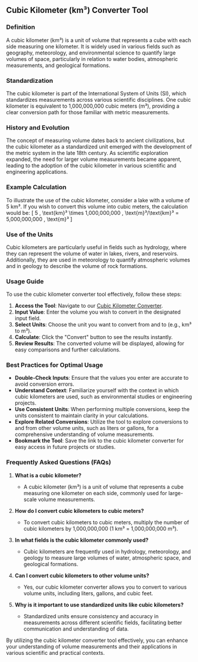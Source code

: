 ## Cubic Kilometer (km³) Converter Tool

### Definition
A cubic kilometer (km³) is a unit of volume that represents a cube with each side measuring one kilometer. It is widely used in various fields such as geography, meteorology, and environmental science to quantify large volumes of space, particularly in relation to water bodies, atmospheric measurements, and geological formations.

### Standardization
The cubic kilometer is part of the International System of Units (SI), which standardizes measurements across various scientific disciplines. One cubic kilometer is equivalent to 1,000,000,000 cubic meters (m³), providing a clear conversion path for those familiar with metric measurements.

### History and Evolution
The concept of measuring volume dates back to ancient civilizations, but the cubic kilometer as a standardized unit emerged with the development of the metric system in the late 18th century. As scientific exploration expanded, the need for larger volume measurements became apparent, leading to the adoption of the cubic kilometer in various scientific and engineering applications.

### Example Calculation
To illustrate the use of the cubic kilometer, consider a lake with a volume of 5 km³. If you wish to convert this volume into cubic meters, the calculation would be:
\[ 
5 \, \text{km}³ \times 1,000,000,000 \, \text{m}³/\text{km}³ = 5,000,000,000 \, \text{m}³ 
\]

### Use of the Units
Cubic kilometers are particularly useful in fields such as hydrology, where they can represent the volume of water in lakes, rivers, and reservoirs. Additionally, they are used in meteorology to quantify atmospheric volumes and in geology to describe the volume of rock formations.

### Usage Guide
To use the cubic kilometer converter tool effectively, follow these steps:
1. **Access the Tool**: Navigate to our [Cubic Kilometer Converter](https://www.inayam.co/unit-converter/volume).
2. **Input Value**: Enter the volume you wish to convert in the designated input field.
3. **Select Units**: Choose the unit you want to convert from and to (e.g., km³ to m³).
4. **Calculate**: Click the "Convert" button to see the results instantly.
5. **Review Results**: The converted volume will be displayed, allowing for easy comparisons and further calculations.

### Best Practices for Optimal Usage
- **Double-Check Inputs**: Ensure that the values you enter are accurate to avoid conversion errors.
- **Understand Context**: Familiarize yourself with the context in which cubic kilometers are used, such as environmental studies or engineering projects.
- **Use Consistent Units**: When performing multiple conversions, keep the units consistent to maintain clarity in your calculations.
- **Explore Related Conversions**: Utilize the tool to explore conversions to and from other volume units, such as liters or gallons, for a comprehensive understanding of volume measurements.
- **Bookmark the Tool**: Save the link to the cubic kilometer converter for easy access in future projects or studies.

### Frequently Asked Questions (FAQs)

1. **What is a cubic kilometer?**
   - A cubic kilometer (km³) is a unit of volume that represents a cube measuring one kilometer on each side, commonly used for large-scale volume measurements.

2. **How do I convert cubic kilometers to cubic meters?**
   - To convert cubic kilometers to cubic meters, multiply the number of cubic kilometers by 1,000,000,000 (1 km³ = 1,000,000,000 m³).

3. **In what fields is the cubic kilometer commonly used?**
   - Cubic kilometers are frequently used in hydrology, meteorology, and geology to measure large volumes of water, atmospheric space, and geological formations.

4. **Can I convert cubic kilometers to other volume units?**
   - Yes, our cubic kilometer converter allows you to convert to various volume units, including liters, gallons, and cubic feet.

5. **Why is it important to use standardized units like cubic kilometers?**
   - Standardized units ensure consistency and accuracy in measurements across different scientific fields, facilitating better communication and understanding of data. 

By utilizing the cubic kilometer converter tool effectively, you can enhance your understanding of volume measurements and their applications in various scientific and practical contexts.